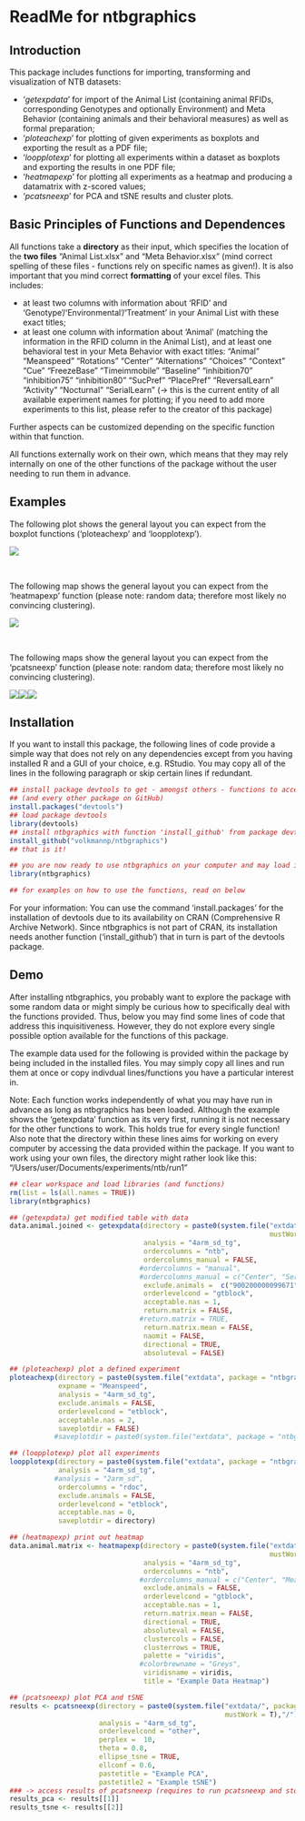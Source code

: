ReadMe for ntbgraphics
================

## Introduction

This package includes functions for importing, transforming and
visualization of NTB datasets:

  - ‘*getexpdata*’ for import of the Animal List (containing animal
    RFIDs, corresponding Genotypes and optionally Environment) and Meta
    Behavior (containing animals and their behavioral measures) as well
    as formal preparation;
  - ‘*ploteachexp*’ for plotting of given experiments as boxplots and
    exporting the result as a PDF file;
  - ‘*loopplotexp*’ for plotting all experiments within a dataset as
    boxplots and exporting the results in one PDF file;
  - ‘*heatmapexp*’ for plotting all experiments as a heatmap and
    producing a datamatrix with z-scored values;
  - ‘*pcatsneexp*’ for PCA and tSNE results and cluster plots.

## Basic Principles of Functions and Dependences

All functions take a **directory** as their input, which specifies the
location of the **two files** “Animal List.xlsx” and “Meta
Behavior.xlsx” (mind correct spelling of these files - functions rely
on specific names as given\!). It is also important that you mind
correct **formatting** of your excel files. This includes:

  - at least two columns with information about ‘RFID’ and
    ‘Genotype’/‘Environmental’/‘Treatment’ in your Animal List
    with these exact titles;
  - at least one column with information about ‘Animal’ (matching the
    information in the RFID column in the Animal List), and at least one
    behavioral test in your Meta Behavior with exact titles: “Animal”
    “Meanspeed” “Rotations” “Center” “Alternations” “Choices”
    “Context” “Cue” “FreezeBase” “Timeimmobile” “Baseline”
    “inhibition70” “inhibition75” “inhibition80” “SucPref” “PlacePref”
    “ReversalLearn” “Activity” “Nocturnal” “SerialLearn” (-\> this is
    the current entity of all available experiment names for plotting;
    if you need to add more experiments to this list, please refer to
    the creator of this package)  

Further aspects can be customized depending on the specific function
within that function.

All functions externally work on their own, which means that they may
rely internally on one of the other functions of the package without the
user needing to run them in advance.

## Examples

The following plot shows the general layout you can expect from the
boxplot functions (‘ploteachexp’ and ‘loopplotexp’).  

![](README_files/figure-gfm/unnamed-chunk-1-1.png)<!-- -->  
  
 

The following map shows the general layout you can expect from the
‘heatmapexp’ function (please note: random data; therefore most likely
no convincing clustering).  

![](README_files/figure-gfm/unnamed-chunk-2-1.png)<!-- -->  
  
 

The following maps show the general layout you can expect from the
‘pcatsneexp’ function (please note: random data; therefore most likely
no convincing clustering).
 

![](README_files/figure-gfm/unnamed-chunk-3-1.png)<!-- -->![](README_files/figure-gfm/unnamed-chunk-3-2.png)<!-- -->![](README_files/figure-gfm/unnamed-chunk-3-3.png)<!-- -->

## Installation

If you want to install this package, the following lines of code provide
a simple way that does not rely on any dependencies except from you
having installed R and a GUI of your choice, e.g. RStudio. You may copy
all of the lines in the following paragraph or skip certain lines if
redundant.

``` r
## install package devtools to get - amongst others - functions to access ntbgraphics 
## (and every other package on GitHub)
install.packages("devtools")
## load package devtools
library(devtools)
## install ntbgraphics with function 'install_github' from package devtools
install_github("volkmannp/ntbgraphics")
## that is it!

## you are now ready to use ntbgraphics on your computer and may load it using...
library(ntbgraphics)

## for examples on how to use the functions, read on below
```

For your information: You can use the command ‘install.packages’ for the
installation of devtools due to its availability on CRAN (Comprehensive
R Archive Network). Since ntbgraphics is not part of CRAN, its
installation needs another function (‘install\_github’) that in turn is
part of the devtools package.

## Demo

After installing ntbgraphics, you probably want to explore the package
with some random data or might simply be curious how to specifically
deal with the functions provided. Thus, below you may find some lines of
code that address this inquisitiveness. However, they do not explore
every single possible option available for the functions of this
package.  

The example data used for the following is provided within the package
by being included in the installed files. You may simply copy all lines
and run them at once or copy indivdual lines/functions you have a
particular interest in.  

Note: Each function works independently of what you may have run in
advance as long as ntbgraphics has been loaded. Although the example
shows the ‘getexpdata’ function as its very first, running it is not
necessary for the other functions to work. This holds true for every
single function\!    
Also note that the directory within these lines aims for working on
every computer by accessing the data provided within the package. If you
want to work using your own files, the directory might rather look like
this: “/Users/user/Documents/experiments/ntb/run1”

``` r
## clear workspace and load libraries (and functions)
rm(list = ls(all.names = TRUE))
library(ntbgraphics)

## (getexpdata) get modified table with data
data.animal.joined <- getexpdata(directory = paste0(system.file("extdata/", package = "ntbgraphics", 
                                                                mustWork = T),"/"),
                                 analysis = "4arm_sd_tg",
                                 ordercolumns = "ntb",
                                 ordercolumns_manual = FALSE,
                                #ordercolumns = "manual", 
                                #ordercolumns_manual = c("Center", "SerialLearn", "Meanspeed"),
                                 exclude.animals =  c("900200000099671", "900200000099583"),
                                 orderlevelcond = "gtblock",
                                 acceptable.nas = 1,
                                 return.matrix = FALSE,
                                #return.matrix = TRUE,
                                 return.matrix.mean = FALSE,
                                 naomit = FALSE,
                                 directional = TRUE,
                                 absoluteval = FALSE)

## (ploteachexp) plot a defined experiment
ploteachexp(directory = paste0(system.file("extdata", package = "ntbgraphics", mustWork = T),"/"),
            expname = "Meanspeed",
            analysis = "4arm_sd_tg",
            exclude.animals = FALSE,
            orderlevelcond = "etblock",
            acceptable.nas = 2,
            saveplotdir = FALSE)
           #saveplotdir = paste0(system.file("extdata", package = "ntbgraphics", mustWork = T),"/"))

## (loopplotexp) plot all experiments
loopplotexp(directory = paste0(system.file("extdata", package = "ntbgraphics", mustWork = T),"/"),
            analysis = "4arm_sd_tg",
           #analysis = "2arm_sd",
            ordercolumns = "rdoc",
            exclude.animals = FALSE,
            orderlevelcond = "etblock",
            acceptable.nas = 0,
            saveplotdir = directory)

## (heatmapexp) print out heatmap
data.animal.matrix <- heatmapexp(directory = paste0(system.file("extdata", package = "ntbgraphics",
                                                                mustWork = T),"/"),
                                 analysis = "4arm_sd_tg",
                                 ordercolumns = "ntb",
                                #ordercolumns_manual = c("Center", "Meanspeed"),
                                 exclude.animals = FALSE,
                                 orderlevelcond = "gtblock",
                                 acceptable.nas = 1,
                                 return.matrix.mean = FALSE,
                                 directional = TRUE,
                                 absoluteval = FALSE,
                                 clustercols = FALSE,
                                 clusterrows = TRUE,
                                 palette = "viridis",
                                #colorbrewname = "Greys",
                                 viridisname = viridis,
                                 title = "Example Data Heatmap")

## (pcatsneexp) plot PCA and tSNE
results <- pcatsneexp(directory = paste0(system.file("extdata/", package = "ntbgraphics", 
                                                     mustWork = T),"/"),
                      analysis = "4arm_sd_tg",
                      orderlevelcond = "other",
                      perplex =  10,
                      theta = 0.8,
                      ellipse_tsne = TRUE,
                      ellconf = 0.6,
                      pastetitle = "Example PCA",
                      pastetitle2 = "Example tSNE")
### -> access results of pcatsneexp (requires to run pcatsneexp and store results as shown above)
results_pca <- results[[1]]
results_tsne <- results[[2]]
```
